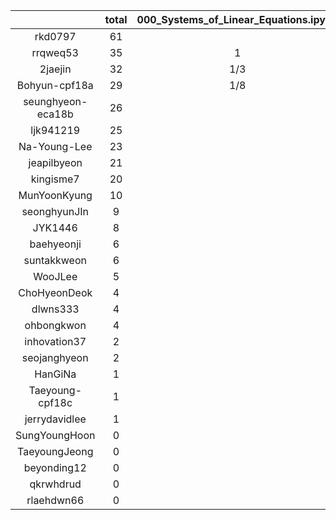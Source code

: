 |    |   total  |  000_Systems_of_Linear_Equations.ipynb  |  005_Eigenvalues_of_a_Matrix.ipynb  |  00_Ordinary_Differential_Equation_Exact_Solution.ipynb  |  00_interpolation.ipynb  |  00_introduction.ipynb  |  00_linear_algebra_in_python.ipynb  |  00_zeroth_order.ipynb  |  010_Beam_Reaction_Force.ipynb  |  015_System_Linear_Eq.ipynb  |  01_first_order.ipynb  |  020_System_Linear_Eq.ipynb  |  02_second_order.ipynb  |  05_probability.ipynb  |  100_Principal_Stress_Components_2D.ipynb  |  10_Forward_Euler.ipynb  |  10_T_section_centroid.ipynb  |  10_floating_point.ipynb  |  10_sequential.ipynb  |  10_statistics  |  10_statistics.ipynb  |  10_vector_addition_subtraction.ipynb  |  15_Forward_Euler_Higher_Order.ipynb  |  20_Modified_Euler.ipynb  |  20_bisection.ipynb  |  20_circular_section_MOI.ipynb  |  20_vector_dot_cross_product.ipynb  |  30_3D_line_plane.ipynb  |  30_Runge_Kutta.ipynb  |  30_newton_raphson.ipynb  |  35_Runge_Kutta_Higher_Order.ipynb  |  40_comparing_with_num_int.ipynb  |  Untitled.ipynb  |  slopes_t_x.png  |  slopes_t_x.svg  |  trapezoid_truss.svg  |  triangular_truss.svg  |
|:--:|:----:|:----:|:----:|:----:|:----:|:----:|:----:|:----:|:----:|:----:|:----:|:----:|:----:|:----:|:----:|:----:|:----:|:----:|:----:|:----:|:----:|:----:|:----:|:----:|:----:|:----:|:----:|:----:|:----:|:----:|:----:|:----:|:----:|:----:|:----:|:----:|:----:|
| rkd0797 | 61 |  |  |  | 1 | 5 | 2 | 5 |  |  | 4 |  | 5 | 3 |  |  | 1 | 3 | 5 |  | 3 | 1 | 2 | 3 | 3 | 1 | 2 | 1 | 2 | 6 | 3 |  |  |  |  |  |   |
| rrqweq53 | 35 | 1 |  |  | 1/3 | 3 | 2 | 10/3 |  |  | 1/3 |  | 1/3 | 11/6 |  | 1 |  | 1 | 5/3 | 4/3 | 1/2 | 2 | 4/3 | 3 | 2/3 |  | 4 |  | 10/3 | 5/3 | 4/3 |  |  |  |  |  |   |
| 2jaejin | 32 | 1/3 | 1/3 | 1/2 | 3/2 | 7/3 | 2 | 11/6 |  |  | 11/6 |  | 1/3 | 1 | 1/3 | 3/4 |  | 5/6 | 25/12 |  | 5/2 | 3 | 1 | 35/12 | 5/4 |  | 3/2 | 1/2 | 2/3 | 5/4 | 1/3 |  | 1/4 | 5/12 | 5/12 |  |   |
| Bohyun-cpf18a | 29 | 1/8 | 1/8 | 1/7 | 1 | 7 |  | 5/4 | 1/8 | 1/8 | 1/4 | 1/8 | 9/4 | 1 | 1/8 | 1/7 | 1/4 |  | 4 |  | 3 |  | 1/7 | 1/7 | 1 |  |  |  | 1/7 | 6 | 1/7 | 1/7 |  |  |  | 1/8 | 1/8  |
| seunghyeon-eca18b | 26 |  |  |  |  | 11 | 2 | 2 |  |  |  |  | 1 |  |  |  |  |  |  |  | 1 | 3 | 5/2 | 1/2 |  |  | 1 | 1 | 1 |  |  |  |  |  |  |  |   |
| ljk941219 | 25 |  |  |  | 1 | 5/2 | 2 | 1 |  |  |  |  | 7/3 | 2 |  |  | 1/3 | 1/2 | 3 |  | 1 | 1 | 1 | 1 | 3/2 | 1/3 | 1 | 1 | 1 | 3/2 |  |  |  |  |  |  |   |
| Na-Young-Lee | 23 |  |  |  | 1 | 5 | 1 | 1 |  |  |  |  | 2 | 1 |  |  |  |  | 5 |  | 1 |  | 1 | 1 | 1 |  |  |  | 1 | 2 |  |  |  |  |  |  |   |
| jeapilbyeon | 21 |  |  |  | 1 | 5 | 1 | 1 |  |  |  |  | 1 | 1 |  |  |  | 1 | 2 |  | 1 | 1 | 1 |  | 1 |  | 1 | 1 | 1 | 1 |  |  |  |  |  |  |   |
| kingisme7 | 20 |  |  |  |  | 1 | 3 | 2 |  |  | 2 |  | 2 |  |  | 2 |  |  | 1/2 |  |  | 5/2 | 5/2 | 1/2 | 1/2 |  | 3/2 |  |  |  |  |  |  |  |  |  |   |
| MunYoonKyung | 10 |  |  |  |  | 2 |  | 1 |  |  |  |  |  | 1 |  |  |  |  | 2 |  | 1 |  | 1 | 1 |  |  |  |  | 1 |  |  |  |  |  |  |  |   |
| seonghyunJIn | 9 |  |  |  | 1 | 1 | 1 |  |  |  |  |  |  |  |  |  |  |  | 1 |  | 1 | 1 | 1 |  |  |  | 1 |  | 1 |  |  |  |  |  |  |  |   |
| JYK1446 | 8 |  |  |  |  | 5 |  |  |  |  |  |  |  |  |  |  |  |  | 2 |  |  |  |  |  | 1 |  |  |  |  |  |  |  |  |  |  |  |   |
| baehyeonji | 6 |  |  |  |  | 4 |  |  |  |  |  |  |  |  |  |  |  |  | 1/3 |  |  | 1/2 |  |  | 1/3 |  | 1/2 |  |  | 1/3 |  |  |  |  |  |  |   |
| suntakkweon | 6 |  |  |  |  | 3 |  |  |  |  |  |  |  |  |  |  |  |  | 3 |  |  |  |  |  |  |  |  |  |  |  |  |  |  |  |  |  |   |
| WooJLee | 5 |  |  |  | 1 | 1 |  |  |  |  |  |  |  | 1 |  |  |  |  | 1 |  | 1 |  |  |  |  |  |  |  |  |  |  |  |  |  |  |  |   |
| ChoHyeonDeok | 4 |  |  |  |  |  |  |  |  |  |  |  | 1 |  |  |  | 1 |  | 1 |  |  |  |  |  |  |  | 1 |  |  |  |  |  |  |  |  |  |   |
| dlwns333 | 4 |  |  |  |  | 2 |  |  |  |  |  |  |  |  |  |  |  | 1 | 1 |  |  |  |  |  |  |  |  |  |  |  |  |  |  |  |  |  |   |
| ohbongkwon | 4 |  |  |  |  | 3 |  |  |  |  |  |  |  |  |  |  |  | 1 |  |  |  |  |  |  |  |  |  |  |  |  |  |  |  |  |  |  |   |
| inhovation37 | 2 |  |  |  |  | 1 |  |  |  |  |  |  |  |  |  |  |  |  | 1 |  |  |  |  |  |  |  |  |  |  |  |  |  |  |  |  |  |   |
| seojanghyeon | 2 |  |  |  |  | 2 |  |  |  |  |  |  |  |  |  |  |  |  |  |  |  |  |  |  |  |  |  |  |  |  |  |  |  |  |  |  |   |
| HanGiNa | 1 |  |  |  |  |  | 1/2 |  |  |  |  |  |  |  |  |  |  |  |  |  |  |  |  |  |  |  | 1/2 |  |  |  |  |  |  |  |  |  |   |
| Taeyoung-cpf18c | 1 |  |  |  |  | 1 |  |  |  |  |  |  |  |  |  |  |  |  |  |  |  |  |  |  |  |  |  |  |  |  |  |  |  |  |  |  |   |
| jerrydavidlee | 1 |  |  |  |  |  | 1/4 |  |  |  |  |  |  |  |  |  |  |  |  |  |  | 1/4 |  |  |  |  | 1/4 | 1/4 |  |  |  |  |  |  |  |  |   |
| SungYoungHoon | 0 |  |  |  |  |  |  |  |  |  |  |  |  |  |  |  |  |  |  |  |  |  |  |  |  |  |  |  |  |  |  |  |  |  |  |  |   |
| TaeyoungJeong | 0 |  |  |  |  |  |  |  |  |  |  |  |  |  |  |  |  |  |  |  |  |  |  |  |  |  |  |  |  |  |  |  |  |  |  |  |   |
| beyonding12 | 0 |  |  |  |  |  |  |  |  |  |  |  |  |  |  |  |  |  |  |  |  |  |  |  |  |  |  |  |  |  |  |  |  |  |  |  |   |
| qkrwhdrud | 0 |  |  |  |  |  |  |  |  |  |  |  |  |  |  |  |  |  |  |  |  |  |  |  |  |  |  |  |  |  |  |  |  |  |  |  |   |
| rlaehdwn66 | 0 |  |  |  |  |  |  |  |  |  |  |  |  |  |  |  |  |  |  |  |  |  |  |  |  |  |  |  |  |  |  |  |  |  |  |  |   |
